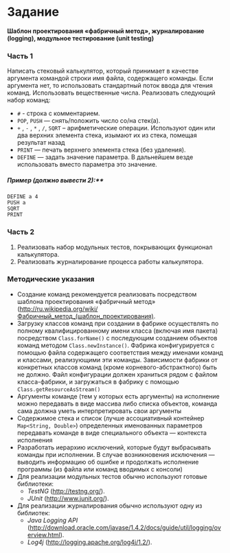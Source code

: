 # Задание

**Шаблон проектирования «фабричный метод», журналирование (logging), модульное тестирование (unit testing)**

### Часть 1

Написать стековый калькулятор, который принимает в качестве аргумента командой строки имя файла, содержащего команды. Если аргумента нет, то использовать стандартный поток ввода для чтения команд. Использовать вещественные числа.
Реализовать следующий набор команд:

- `#` - строка с комментарием.
- `POP`, `PUSH` — снять/положить число со/на стек(а).
- `+` , `-` , `*` , `/`, `SQRT` – арифметические операции. Используют один или два верхних элемента стека, изымают их из стека, помещая результат назад
- `PRINT` — печать верхнего элемента стека (без удаления).
- `DEFINE` — задать значение параметра. В дальнейшем везде использовать вместо параметра это значение.

##### Пример (должно вывести 2):**

    DEFINE a 4
    PUSH a
    SQRT
    PRINT

### Часть 2

1. Реализовать набор модульных тестов, покрывающих функционал калькулятора.
2. Реализовать журналирование процесса работы калькулятора.

### Методические указания

- Создание команд рекомендуется реализовать посредством шаблона проектирования «фабричный метод» (http://ru.wikipedia.org/wiki/Фабричный_метод_(шаблон_проектирования).
- Загрузку классов команд при создании в фабрике осуществлять по полному квалифицированному имени класса (включая имя пакета) посредством `Class.forName()` с последующим созданием объектов команд методом `Class.newInstance()`. Фабрика конфигурируется с помощью файла содержащего соответствия между именами команд и классами, реализующими эти команды. Зависимости фабрики от конкретных классов команд (кроме корневого-абстрактного) быть не должно. Файл конфигурации должен храниться рядом с файлом класса-фабрики, и загружаться в фабрику с помощью `Class.getResourceAsStream()`
- Аргументы команде (тем у которых есть аргументы) на исполнение можно передавать в виде массива либо списка объектов, команда сама должна уметь интерпретировать свои аргументы
- Содержимое стека и список (лучше ассоциативный контейнер `Map<String, Double>`) определенных именованных параметров передавать команде в виде специального объекта — контекста исполнения
- Разработать иерархию исключений, которые будут выбрасывать команды при исполнении. В случае возникновения исключения — выводить информацию об ошибке и продолжать исполнение программы (из файла или команд вводимых с консоли)
- Для реализации модульных тестов обычно используют готовые библиотеки:
    - *TestNG* (http://testng.org/).
    - *JUnit* (http://www.junit.org/).
- Для реализации журналирования обычно используют одну из библиотек:
    - *Java Logging API* (http://download.oracle.com/javase/1.4.2/docs/guide/util/logging/overview.html).
    - *Log4j* (http://logging.apache.org/log4j/1.2/).